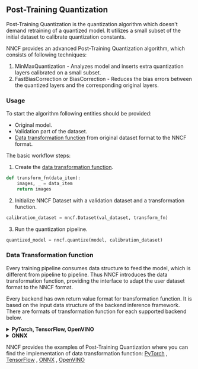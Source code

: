 ## Post-Training Quantization

Post-Training Quantization is the quantization algorithm which doesn't demand retraining of a quantized model.
It utilizes a small subset of the initial dataset to calibrate quantization constants.

NNCF provides an advanced Post-Training Quantization algorithm, which consists of following techniques:

1) MinMaxQuantization - Analyzes model and inserts extra quantization layers calibrated on a small subset.
2) FastBiasCorrection or BiasCorrection - Reduces the bias errors between the quantized layers and the corresponding
   original layers.

### Usage

To start the algorithm following entities should be provided:

* Original model.
* Validation part of the dataset.
* [Data transformation function](#data-transfomation-function) from original dataset format to the NNCF format.

The basic workflow steps:

1) Create the [data transformation function](#data-transfomation-function).

```python
def transform_fn(data_item):
    images, _ = data_item
    return images
```

2) Initialize NNCF Dataset with a validation dataset and a transformation function.

```python
calibration_dataset = nncf.Dataset(val_dataset, transform_fn)
```

3) Run the quantization pipeline.

```python
quantized_model = nncf.quantize(model, calibration_dataset)
```

### Data Transformation function

Every training pipeline consumes data structure to feed the model, which is different from pipeline to pipeline. Thus
NNCF introduces the data transformation function, providing the interface to adapt the user dataset format to the NNCF
format.

Every backend has own return value format for transformation function. It is based on the input data structure of the
backend inference framework.
There are formats of transformation function for each supported backend below.

<details><summary><b>PyTorch, TensorFlow, OpenVINO</b></summary>

The return format of data transformation function is directly the input tensors, consumed by the model.
If you are not sure that your implementation of data transformation function is correct you can validate it by using the
following code:

```python
model = ...  # Model
val_loader = ...  # Original Dataset
transform_fn = ...  # Data transformation function
for data_item in val_loader:
    model(transform_fn(data_item))
```

</details>
<details><summary><b>ONNX</b></summary>

[ONNXRuntime](https://onnxruntime.ai/) is used as the inference engine for ONNX backend. \
The input format of the data is following - ```Dict[str, np.ndarray]```, where the keys of the dict are names of the
model inputs and the values are the numpy tensors passed to these inputs.

If you are not sure that your implementation of data transformation function is correct you can validate it by using the
following code:

```python
import onnxruntime

model_path = ...  # Path to Model
val_loader = ...  # Original Dataset
transform_fn = ...  # Data transformation function
sess = onnxruntime.InferenceSession(model_path)
output_names = [output.name for output in sess.get_outputs()]
for data_item in val_loader:
    sess.run(output_names, input_feed=transform_fn(data_item))
```

</details>

NNCF provides the examples of Post-Training Quantization where you can find the implementation of data transformation
function: [PyTorch](../../../examples/post_training_quantization/torch/mobilenet_v2/README.md)
, [TensorFlow](../../../examples/post_training_quantization/tensorflow/mobilenet_v2/README.md)
, [ONNX](../../../examples/post_training_quantization/onnx/mobilenet_v2/README.md)
, [OpenVINO](../../../examples/post_training_quantization/openvino/mobilenet_v2/README.md)